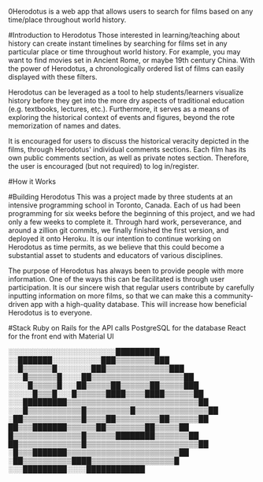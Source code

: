 0Herodotus is a web app that allows users to search for films based on any time/place throughout world history.

#Introduction to Herodotus
Those interested in learning/teaching about history can create instant timelines by searching for films set in any particular place or time throughout world history. For example, you may want to find movies set in Ancient Rome, or maybe 19th century China. With the power of Herodotus, a chronologically ordered list of films can easily displayed with these filters.

Herodotus can be leveraged as a tool to help students/learners visualize history before they get into the more dry aspects of traditional education (e.g. textbooks, lectures, etc.). Furthermore, it serves as a means of exploring the historical context of events and figures, beyond the rote memorization of names and dates.

It is encouraged for users to discuss the historical veracity depicted in the films, through Herodotus' individual comments sections. Each film has its own public comments section, as well as private notes section. Therefore, the user is encouraged (but not required) to log in/register.

#How it Works


#Building Herodotus
This was a project made by three students at an intensive programming school in Toronto, Canada. Each of us had been programming for six weeks before the beginning of this project, and we had only a few weeks to complete it. Through hard work, perseverance, and around a zillion git commits, we finally finished the first version, and deployed it onto Heroku. It is our intention to continue working on Herodotus as time permits, as we believe that this could become a substantial asset to students and educators of various disciplines.

The purpose of Herodotus has always been to provide people with more information. One of the ways this can be facilitated is through user participation. It is our sincere wish that regular users contribute by carefully inputting information on more films, so that we can make this a community-driven app with a high-quality database. This will increase how beneficial Herodotus is to everyone.


#Stack
Ruby on Rails for the API calls
PostgreSQL for the database
React for the front end with Material UI


░░░░░░░░░░░░░░░░░░░░░░█████████
░░███████░░░░░░░░░░███▒▒▒▒▒▒▒▒███
░░█▒▒▒▒▒▒█░░░░░░░███▒▒▒▒▒▒▒▒▒▒▒▒▒███
░░░█▒▒▒▒▒▒█░░░░██▒▒▒▒▒▒▒▒▒▒▒▒▒▒▒▒▒▒▒██
░░░░█▒▒▒▒▒█░░░██▒▒▒▒▒██▒▒▒▒▒▒██▒▒▒▒▒███
░░░░░█▒▒▒█░░░█▒▒▒▒▒▒████▒▒▒▒████▒▒▒▒▒▒██
░░░█████████▒▒▒▒▒▒▒▒▒▒▒▒▒▒▒▒▒▒▒▒▒▒▒▒▒▒▒██
░░░█▒▒▒▒▒▒▒▒▒▒▒█▒▒▒▒▒▒▒▒▒█▒▒▒▒▒▒▒▒▒▒▒▒▒▒▒██
░██▒▒▒▒▒▒▒▒▒▒▒▒█▒▒▒▒██▒▒▒▒▒▒▒▒▒██▒▒▒▒▒▒██
██▒▒▒███████▒▒▒▒▒▒██▒▒▒▒▒▒▒▒██▒▒▒▒▒██
█▒▒▒▒▒▒▒▒▒▒▒▒▒▒█▒▒▒▒▒▒████████▒▒▒▒▒▒▒██
██▒▒▒▒▒▒▒▒▒▒▒▒▒█▒▒▒▒▒▒▒▒▒▒▒▒▒▒▒▒▒▒▒▒▒▒▒██
░█▒▒▒███████▒▒▒▒▒▒▒▒▒▒▒▒▒▒▒▒▒▒▒▒▒▒▒██
░██▒▒▒▒▒▒▒▒▒▒████▒▒▒▒▒▒▒▒▒▒▒▒▒▒▒▒▒█
░░░█████████░░░░████████████
